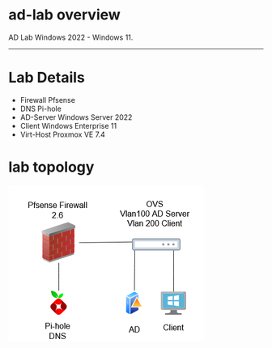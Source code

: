# ad-lab overview
AD Lab Windows 2022 - Windows 11.

---
# Lab Details
- Firewall 	Pfsense
- DNS         Pi-hole
- AD-Server	Windows Server 2022
- Client	    Windows Enterprise 11
- Virt-Host	Proxmox VE 7.4

# lab topology
![Lab Diagram](diagrams/AD%20Lab%20Diagram.drawio.png)



 




